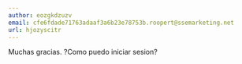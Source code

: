 ```yaml
---
author: eozgkdzuzv
email: cfe6fdade71763adaaf3a6b23e78753b.roopert@ssemarketing.net
url: hjozyscitr
---
```


Muchas gracias. ?Como puedo iniciar sesion?
